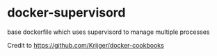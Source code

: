 # docker-supervisord
base dockerfile which uses supervisord to manage multiple processes

Credit to https://github.com/Krijger/docker-cookbooks

